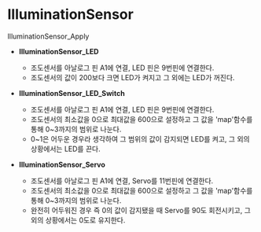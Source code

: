 # IlluminationSensor
IlluminationSensor_Apply

+ **IlluminationSensor_LED**
  + 조도센서를 아날로그 핀 A1에 연결, LED 핀은 9번핀에 연결한다. 
  + 조도센서의 값이 200보다 크면 LED가 켜지고 그 외에는 LED가 꺼진다.
  
+ **IlluminationSensor_LED_Switch**
  + 조도센서를 아날로그 핀 A1에 연결, LED 핀은 9번핀에 연결한다. 
  + 조도센서의 최소값을 0으로 최대값을 600으로 설정하고 그 값을 'map'함수를 통해 0~3까지의 범위로 나눈다.
  + 0~1은 어두운 경우라 생각하여 그 범위의 값이 감지되면 LED를 켜고, 그 외의 상황에서는 LED를 끈다.
  
+ **IlluminationSensor_Servo**
  + 조도센서를 아날로그 핀 A1에 연결, Servo를 11번핀에 연결한다. 
  + 조도센서의 최소값을 0으로 최대값을 600으로 설정하고 그 값을 'map'함수를 통해 0~3까지의 범위로 나눈다.
  + 완전히 어두워진 경우 즉 0의 값이 감지됐을 때 Servo를 90도 회전시키고, 그 외의 상황에서는 0도로 유지한다.
